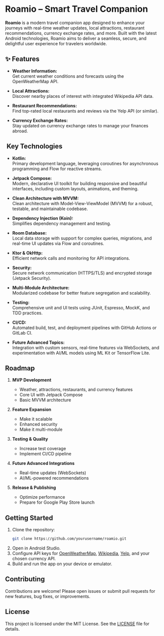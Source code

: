 # Roamio – Smart Travel Companion

**Roamio** is a modern travel companion app designed to enhance your journeys with real-time weather updates, local attractions, restaurant recommendations, currency exchange rates, and more. Built with the latest Android technologies, Roamio aims to deliver a seamless, secure, and delightful user experience for travelers worldwide.

## ✨ Features

- **Weather Information:**  
  Get current weather conditions and forecasts using the OpenWeatherMap API.

- **Local Attractions:**  
  Discover nearby places of interest with integrated Wikipedia API data.

- **Restaurant Recommendations:**  
  Find top-rated local restaurants and reviews via the Yelp API (or similar).

- **Currency Exchange Rates:**  
  Stay updated on currency exchange rates to manage your finances abroad.

## ️ Key Technologies

- **Kotlin:**  
  Primary development language, leveraging coroutines for asynchronous programming and Flow for reactive streams.

- **Jetpack Compose:**  
  Modern, declarative UI toolkit for building responsive and beautiful interfaces, including custom layouts, animations, and theming.

- **Clean Architecture with MVVM:**  
  Clean architecture with Model-View-ViewModel (MVVM) for a robust, testable, and maintainable codebase.

- **Dependency Injection (Koin):**  
  Simplifies dependency management and testing.

- **Room Database:**  
  Local data storage with support for complex queries, migrations, and real-time UI updates via Flow and coroutines.

- **Ktor & OkHttp:**  
  Efficient network calls and monitoring for API integrations.

- **Security:**  
  Secure network communication (HTTPS/TLS) and encrypted storage (Jetpack Security).

- **Multi-Module Architecture:**  
  Modularized codebase for better feature segregation and scalability.

- **Testing:**  
  Comprehensive unit and UI tests using JUnit, Espresso, MockK, and TDD practices.

- **CI/CD:**  
  Automated build, test, and deployment pipelines with GitHub Actions or GitLab CI.

- **Future Advanced Topics:**  
  Integration with custom sensors, real-time features via WebSockets, and experimentation with AI/ML models using ML Kit or TensorFlow Lite.

##  Roadmap

1. **MVP Development**
   - Weather, attractions, restaurants, and currency features
   - Core UI with Jetpack Compose
   - Basic MVVM architecture

2. **Feature Expansion**
   - Make it scalable
   - Enhanced security
   - Make it multi-module

3. **Testing & Quality**
   - Increase test coverage
   - Implement CI/CD pipeline

4. **Future Advanced Integrations**
   - Real-time updates (WebSockets)
   - AI/ML-powered recommendations

6. **Release & Publishing**
   - Optimize performance
   - Prepare for Google Play Store launch

##  Getting Started

1. Clone the repository:
   ```bash
   git clone https://github.com/yourusername/roamio.git
   ```
2. Open in Android Studio.
3. Configure API keys for [OpenWeatherMap](https://openweathermap.org/api), [Wikipedia](https://www.mediawiki.org/wiki/API:Main_page), [Yelp](https://www.yelp.com/developers/documentation/v3), and your chosen currency API.
4. Build and run the app on your device or emulator.

##  Contributing

Contributions are welcome! Please open issues or submit pull requests for new features, bug fixes, or improvements.

##  License

This project is licensed under the MIT License. See the [LICENSE](LICENSE) file for details.

